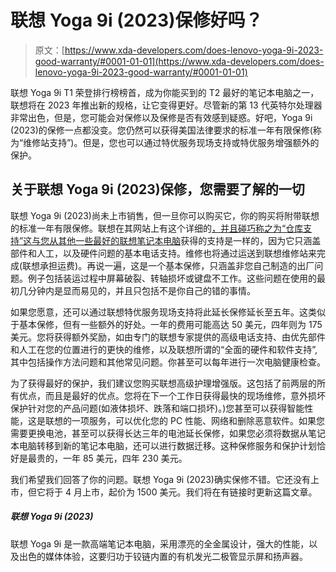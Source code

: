 # 联想 Yoga 9i (2023)保修好吗？

> 原文：[https://www.xda-developers.com/does-lenovo-yoga-9i-2023-good-warranty/#0001-01-01](https://www.xda-developers.com/does-lenovo-yoga-9i-2023-good-warranty/#0001-01-01)

联想 Yoga 9i T1 荣登排行榜榜首，成为你能买到的 T2 最好的笔记本电脑之一，联想将在 2023 年推出新的规格，让它变得更好。尽管新的第 13 代英特尔处理器非常出色，但是，您可能会对保修以及保修是否有效感到疑惑。好吧，Yoga 9i (2023)的保修一点都没变。您仍然可以获得美国法律要求的标准一年有限保修(称为“维修站支持”)。但是，您也可以通过特优服务现场支持或特优服务增强额外的保护。

## 关于联想 Yoga 9i (2023)保修，您需要了解的一切

联想 Yoga 9i (2023)尚未上市销售，但一旦你可以购买它，你的购买将附带联想的标准一年有限保修。联想在其网站上有这个详细的[，并且碰巧称之为“仓库支持”这与您从其他一些](https://support.lenovo.com/us/en/solutions/ht505088-product-warranty-and-other-agreements)[最好的联想笔记本电脑](https://www.xda-developers.com/best-lenovo-laptops/)获得的支持是一样的，因为它只涵盖部件和人工，以及硬件问题的基本电话支持。维修也将通过运送到联想维修站来完成(联想承担运费)。再说一遍，这是一个基本保修，只涵盖非您自己制造的出厂问题。例子包括装运过程中屏幕破裂、转轴损坏或键盘不工作。这些问题在使用的最初几分钟内是显而易见的，并且只包括不是你自己的错的事情。

如果您愿意，还可以通过联想特优服务现场支持将此延长保修延长至五年。这类似于基本保修，但有一些额外的好处。一年的费用可能高达 50 美元，四年则为 175 美元。您将获得额外奖励，如由专门的联想专家提供的高级电话支持、由优先部件和人工在您的位置进行的更快的维修，以及联想所谓的“全面的硬件和软件支持”,其中包括操作方法问题和其他常见问题。你甚至可以每年进行一次电脑健康检查。

为了获得最好的保护，我们建议您购买联想高级护理增强版。这包括了前两层的所有优点，而且是最好的优点。您将在下一个工作日获得最快的现场维修，意外损坏保护针对您的产品问题(如液体损坏、跌落和端口损坏)。)您甚至可以获得智能性能，这是联想的一项服务，可以优化您的 PC 性能、网络和删除恶意软件。如果您需要更换电池，甚至可以获得长达三年的电池延长保修，如果您必须将数据从笔记本电脑转移到新的笔记本电脑，还可以进行数据迁移。这种保修服务和保护计划恰好是最贵的，一年 85 美元，四年 230 美元。

我们希望我们回答了你的问题。联想 Yoga 9i (2023)确实保修不错。它还没有上市，但它将于 4 月上市，起价为 1500 美元。我们将在有链接时更新这篇文章。

##### 联想 Yoga 9i (2023)

联想 Yoga 9i 是一款高端笔记本电脑，采用漂亮的全金属设计，强大的性能，以及出色的媒体体验，这要归功于铰链内置的有机发光二极管显示屏和扬声器。
